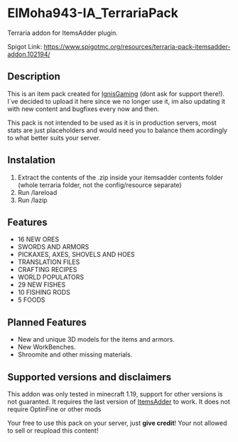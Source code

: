 # ElMoha943-IA_TerrariaPack
Terraria addon for ItemsAdder plugin.

Spigot Link: https://www.spigotmc.org/resources/terraria-pack-itemsadder-addon.102194/

## Description

This is an item pack created for [IgnisGaming](https://discord.gg/VBcutsQZh3) (dont ask for support there!). I`ve decided to upload it here since we no longer use it, im also updating it with new content and bugfixes every now and then.

This pack is not intended to be used as it is in production servers, most stats are just placeholders and would need you to balance them acordingly to what better suits your server.

## Instalation

1. Extract the contents of the .zip inside your itemsadder contents folder (whole terraria folder, not the config/resource separate)
2. Run /Iareload
3. Run /Iazip

## Features

* 16 NEW ORES
* SWORDS AND ARMORS
* PICKAXES, AXES, SHOVELS AND HOES
* TRANSLATION FILES
* CRAFTING RECIPES
* WORLD POPULATORS
* 29 NEW FISHES
* 10 FISHING RODS
* 5 FOODS

## Planned Features

* New and unique 3D models for the items and armors.
* New WorkBenches.
* Shroomite and other missing materials.

## Supported versions and disclaimers

This addon was only tested in minecraft 1.19, support for other versions is not guaranted. It requires the last version of [ItemsAdder](https://www.spigotmc.org/resources/%E2%9C%A8itemsadder%E2%AD%90emotes-mobs-items-armors-hud-gui-emojis-blocks-wings-hats-liquids.73355/) to work. It does not require OptinFine or other mods

Your free to use this pack on your server, just **give credit**! Your not allowed to sell or reupload this content! 
